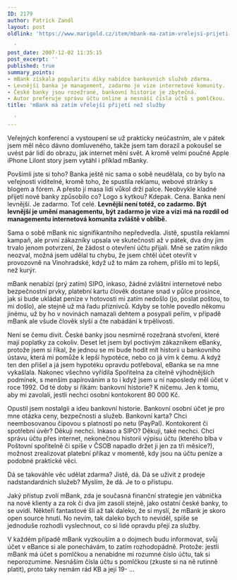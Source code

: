 ```yaml
---
ID: 2179
author: Patrick Zandl
layout: post
oldlink: 'https://www.marigold.cz/item/mbank-ma-zatim-vrelejsi-prijeti-nez-sluzby

  '
post_date: 2007-12-02 11:35:15
post_excerpt: ''
published: true
summary_points:
- mBank získala popularitu díky nabídce bankovních služeb zdarma.
- Levnější banka je management, zadarmo je vize internetové komunity.
- České banky jsou rozežrané, bankovní historie je zbytečná.
- Autor preferuje správu účtu online a nesnáší čísla účtů s pomlčkou.
title: 'mBank má zatím vřelejší přijetí než služby

  '
---
```


Veřejných konferencí a vystoupení se už prakticky neúčastním, ale v pátek jsem měl něco dávno domluveného, takže jsem tam dorazil a pokoušel se uvést pár lidí do obrazu, jak internet mění svět. A kromě velmi poučné Apple iPhone LiIont story jsem vytáhl i příklad mBanky. 

Povšimli jste si toho? Banka ještě nic sama o sobě neudělala, co by bylo na veřejnosti viditelné, kromě toho, že spustila reklamu, webové stránky s blogem a fórem. A přesto jí masa lidí vůkol drží palce. Neobvykle kladné přijetí nové banky způsobilo co? Logo s kytkou? Kdepak. Cena. Banka není levnější. Je zadarmo. Toť celé. <b>Levnější není totéž, co zadarmo. Být levnější je umění managementu, být zadarmo je vize a vizi má na rozdíl od managementu internetová komunita zvláště v oblibě.</b> 

Sama o sobě mBank nic signifikantního nepředvedla. Jistě, spustila reklamní kampaň, ale první zákazníky upsala ve skutečnosti až v pátek, dva dny jim trvalo jenom potvrzení, že žádost o otevření účtu přijali. Mně se zatím nikdo neozval, možná jsem udělal tu chybu, že jsem chtěl účet otevřít v provozovně na Vinohradské, když už to mám za rohem, přišlo mi to lepší, než kurýr. 

mBank nenabízí (prý zatím) SIPO, inkaso, žádné zvláštní internetové nebo bezpečnostní prvky, platební kartu člověk dostane snad v půlce prosince, jak si bude ukládat peníze v hotovosti mi zatím nedošlo (jo, poslat poštou, to mi došlo), ale stejně už má řadu příznivců. Kdyby se tohle povedlo někomu jinému, už by ho v novinách namazali dehtem a posypali peřím, v případě mBank ale všude člověk slyší a čte nabádání k trpělivosti. 

Není se čemu divit. České banky jsou nesmírně rozežraná stvoření, které mají poplatky za cokoliv. Deset let jsem byl poctivým zákazníkem eBanky, protože jsem si říkal, že jednou se mi bude hodit mít historii u bankovního ústavu, která mi pomůže k lepší hypotéce, nebo co já vím k čemu. A když ten den přišel a já jsem hypotéku opravdu potřeboval, eBanka se na mne vykašlala. Nakonec všechno vyřídila Spořitelna za citelně výhodnějších podmínek, s menším papírováním a to i když jsem u ní naposledy měl účet v roce 1992. Od té doby si říkám: bankovní historie? K ničemu. Jen k tomu, aby mi zavolali, jestli nechci osobní kontokorent 80 000 Kč. 

Opustil jsem nostalgii a ideu bankovní historie. Bankovní osobní účet je pro mne otázka ceny, bezpečnosti a služeb. Bankovní karta? Chci neembosovanou čipovou s platností po netu (PayPal). Kontokorent či spotřební úvěr? Děkuji nechci. Inkaso a SIPO? Děkuji, také nechci. Chci správu účtu přes internet, nekonečnou historii výpisu účtu (kterého blba v Poštovní spořitelně či spíše v ČSOB napadlo držet ji jen za tři měsíce?), možnost zrealizovat platební příkaz v momentě, kdy jsou na účtu peníze a podobné praktické věci. 

Dá se takováhle věc udělat zdarma? Jistě, dá. Dá se uživit z prodeje nadstandardních služeb? Myslím, že dá. Je to o přístupu. 

Jaký přístup zvolí mBank, zda je současná finanční strategie jen vábnička na nové klienty a za rok či dva jim zasolí stejně, jako ostatní české banky, to se uvidí. Někteří fantastové šli až tak daleko,  že si myslí, že mBank je skoro open source hnutí. No nevím, tak daleko bych to neviděl, spíše se jednoduše rozhodli vyslechnout, co si lidé opravdu přejí za služby. 

 V každém případě mBank vyzkouším a o dojmech budu informovat, svůj účet v eBance si ale ponechávám, to zatím rozhodopádně. Protože: jestli mBank má účet s pomlčkou a nenabídne mi rozumné číslo účtu, tak si neporozumíme. Nesnáším čísla účtu s pomlčkou (zkuste si na ně rutinně platit), proto taky nemám rád KB a její 19- ...
